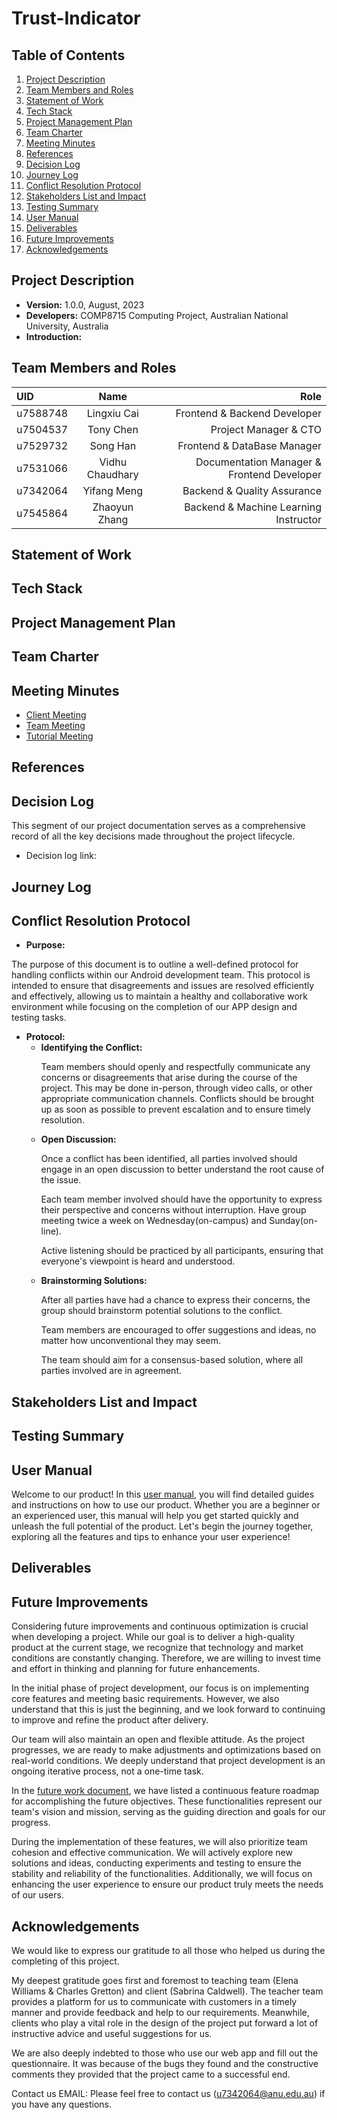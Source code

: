 # Trust-Indicator
## Table of Contents
1. [Project Description](#project-description)
2. [Team Members and Roles](#team-members-and-roles)
3. [Statement of Work](#statement-of-work)
4. [Tech Stack](#tech-stack)
5. [Project Management Plan](#project-management-plan)
6. [Team Charter](#team-charter)
7. [Meeting Minutes](#meeting-minutes)
8. [References](#references)
9. [Decision Log](#decision-log)
10. [Journey Log](#journey-log)
11. [Conflict Resolution Protocol](#conflict-resolution-protocol)
12. [Stakeholders List and Impact](#stakeholders-list-and-impact)
13. [Testing Summary](#testing-summary)
14. [User Manual](#user-manual)
15. [Deliverables](#deliverables)
16. [Future Improvements](#future-improvements)
17. [Acknowledgements](#acknowledgements)
## Project Description
- **Version:** 1.0.0, August, 2023 
- **Developers:** COMP8715 Computing Project, Australian National University, Australia
- **Introduction:**

## Team Members and Roles
| UID      |     Name     |                                 Role |
|:---------|:------------:|-------------------------------------:|
| u7588748 | Lingxiu Cai  |                    Frontend & Backend Developer |
| u7504537 |  Tony Chen   |                    Project Manager & CTO |
| u7529732 |   Song Han   |         Frontend & DataBase Manager |
| u7531066 | Vidhu Chaudhary | Documentation Manager & Frontend Developer|
| u7342064 | Yifang Meng  |         Backend & Quality Assurance |
| u7545864 | Zhaoyun Zhang  |         Backend & Machine Learning Instructor |
## Statement of Work
## Tech Stack
## Project Management Plan
## Team Charter
## Meeting Minutes
- [Client Meeting](https://anu365-my.sharepoint.com/:f:/g/personal/u7588748_anu_edu_au/Eq6IgCAa8dVIjRFBWsxaeekBk7TWpClMVORWujKmg-1dfQ?e=60o9Bq)
- [Team Meeting](https://anu365-my.sharepoint.com/:f:/g/personal/u7588748_anu_edu_au/EhGHWpJKxANLrRiBJq9H1zQBK1ElE8BzLWEEF8JhKd_eUg?e=83NhqJ)
- [Tutorial Meeting](https://anu365-my.sharepoint.com/:f:/g/personal/u7588748_anu_edu_au/EgVHrccSOZFGr6buEqXttygBsNPgKyMf9cuyJRvtRYq3-Q?e=qiAnDR)
## References
## Decision Log
This segment of our project documentation serves as a comprehensive record of all the key decisions made throughout the project lifecycle. 
- Decision log link: 
## Journey Log
## Conflict Resolution Protocol
- **Purpose:**
<p>The purpose of this document is to outline a well-defined protocol for handling conflicts within our Android development team. This protocol is intended to ensure that disagreements and issues are resolved efficiently and effectively, allowing us to maintain a healthy and collaborative work environment while focusing on the completion of our APP design and testing tasks.</p >

- **Protocol:**
  - **Identifying the Conflict:**
    <p>Team members should openly and respectfully communicate any concerns or disagreements that arise during the course of the project. This may be done in-person, through 
    video calls, or other appropriate communication channels.
    Conflicts should be brought up as soon as possible to prevent escalation and to ensure timely resolution.</p>
  - **Open Discussion:**
    <p>Once a conflict has been identified, all parties involved should engage in an open discussion to better understand the root cause of the issue.</p >
    <p>Each team member involved should have the opportunity to express their perspective and concerns without interruption.
    Have group meeting twice a week on Wednesday(on-campus) and Sunday(on-line).</p >
    <p>Active listening should be practiced by all participants, ensuring that everyone's viewpoint is heard and understood.</p >
  - **Brainstorming Solutions:**
    <p>After all parties have had a chance to express their concerns, the group should brainstorm potential solutions to the conflict.</p >
    <p>Team members are encouraged to offer suggestions and ideas, no matter how unconventional they may seem.</p >
    <p>The team should aim for a consensus-based solution, where all parties involved are in agreement.</p >

## Stakeholders List and Impact
## Testing Summary
## User Manual
Welcome to our product! In this [user manual](), you will find detailed guides and instructions on how to use our product. Whether you are a beginner or an experienced user, this manual will help you get started quickly and unleash the full potential of the product. Let's begin the journey together, exploring all the features and tips to enhance your user experience!
## Deliverables
## Future Improvements
Considering future improvements and continuous optimization is crucial when developing a project. While our goal is to deliver a high-quality product at the current stage, we recognize that technology and market conditions are constantly changing. Therefore, we are willing to invest time and effort in thinking and planning for future enhancements.

In the initial phase of project development, our focus is on implementing core features and meeting basic requirements. However, we also understand that this is just the beginning, and we look forward to continuing to improve and refine the product after delivery.

Our team will also maintain an open and flexible attitude. As the project progresses, we are ready to make adjustments and optimizations based on real-world conditions. We deeply understand that project development is an ongoing iterative process, not a one-time task.

In the [future work document](), we have listed a continuous feature roadmap for accomplishing the future objectives. These functionalities represent our team's vision and mission, serving as the guiding direction and goals for our progress.

  
During the implementation of these features, we will also prioritize team cohesion and effective communication. We will actively explore new solutions and ideas, conducting experiments and testing to ensure the stability and reliability of the functionalities. Additionally, we will focus on enhancing the user experience to ensure our product truly meets the needs of our users.
## Acknowledgements
We would like to express our gratitude to all those who helped us during the completing of this project.

My deepest gratitude goes first and foremost to teaching team (Elena Williams & Charles Gretton) and client (Sabrina Caldwell). The teacher team provides a platform for us to communicate with customers in a timely manner and provide feedback and help to our requirements. Meanwhile, clients who play a vital role in the design of the project put forward a lot of instructive advice and useful suggestions for us.

We are also deeply indebted to those who use our web app and fill out the questionnaire. It was because of the bugs they found and the constructive comments they provided that the project came to a successful end.

Contact us EMAIL:  Please feel free to contact us (u7342064@anu.edu.au) if you have any questions.
